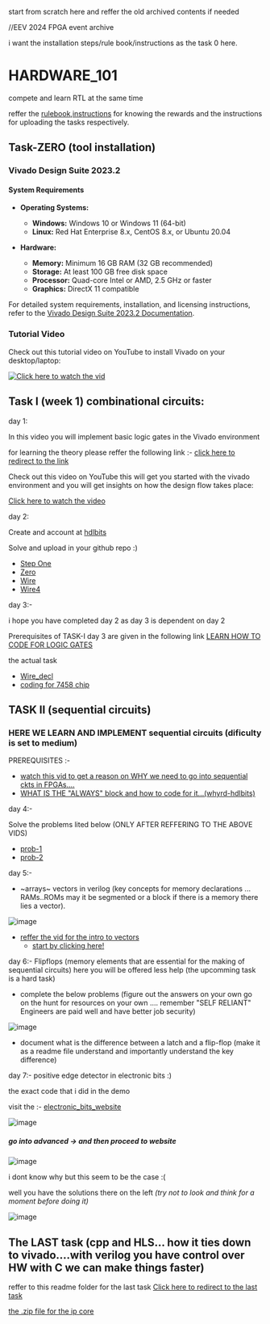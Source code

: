 start from scratch here and reffer the old archived contents if needed

//EEV 2024 FPGA event archive 

i want the installation steps/rule book/instructions as the task 0 here.

# HARDWARE_101
compete and learn RTL at the same time 

reffer the [rulebook](https://github.com/ARX-0/HARDWARE_101/blob/main/rulebook.md),[instructions](https://github.com/ARX-0/HARDWARE_101/blob/main/instructions.md) for knowing the rewards and the instructions for uploading the tasks respectively.

## Task-ZERO (tool installation)

### Vivado Design Suite 2023.2

#### System Requirements

- **Operating Systems:**
  - **Windows:** Windows 10 or Windows 11 (64-bit)
  - **Linux:** Red Hat Enterprise 8.x, CentOS 8.x, or Ubuntu 20.04

- **Hardware:**
  - **Memory:** Minimum 16 GB RAM (32 GB recommended)
  - **Storage:** At least 100 GB free disk space
  - **Processor:** Quad-core Intel or AMD, 2.5 GHz or faster
  - **Graphics:** DirectX 11 compatible

For detailed system requirements, installation, and licensing instructions, refer to the [Vivado Design Suite 2023.2 Documentation](https://docs.amd.com/r/en-US/ug973-vivado-release-notes-install-license/Requirements-and-Setup).

### Tutorial Video

Check out this tutorial video on YouTube to install Vivado on your desktop/laptop:

[![Click here to watch the vid](https://img.youtube.com/vi/fBFn32Al0yw/maxresdefault.jpg)](https://www.youtube.com/watch?v=fBFn32Al0yw)

## Task I (week 1) combinational circuits:

day 1: 

In this video you will implement basic logic gates in the Vivado environment

for learning the theory please reffer the following link :- [click here to redirect to the link](https://www.geeksforgeeks.org/logic-gates/)

Check out this video on YouTube this will get you started with the vivado environment and you will get insights on how the design flow takes place:

[Click here to watch the video](https://www.youtube.com/watch?v=sA5YEIFzCOw)

day 2:

Create and account at [hdlbits](https://hdlbits.01xz.net/wiki/Main_Page)

Solve and upload in your github repo :)

- [Step One](https://hdlbits.01xz.net/wiki/Step_one)
- [Zero](https://hdlbits.01xz.net/wiki/Zero)
- [Wire](https://hdlbits.01xz.net/wiki/Wire)
- [Wire4](https://hdlbits.01xz.net/wiki/Wire4)


day 3:-

i hope you have completed day 2 as day 3 is dependent on day 2

Prerequisites of TASK-I day 3 are given in the following link [LEARN HOW TO CODE FOR LOGIC GATES](https://github.com/ARX-0/HARDWARE_101/blob/main/prerequisites.md)

the actual task 
- [Wire_decl](https://hdlbits.01xz.net/wiki/Wire_decl)
- [coding for 7458 chip](https://hdlbits.01xz.net/wiki/7458)

## TASK II (sequential circuits)
### HERE WE LEARN AND IMPLEMENT sequential circuits (dificulty is set to medium)

PREREQUISITES :- 

- [watch this vid to get a reason on WHY we need to go into sequential ckts in FPGAs....](https://www.youtube.com/watch?v=N-za84TsjDk)
- [WHAT IS THE "ALWAYS" block and how to code for it...(whyrd-hdlbits)](https://www.youtube.com/watch?v=eG9Gr0gYcQA)

day 4:- 

Solve the problems lited below (ONLY AFTER REFFERING TO THE ABOVE VIDS) 
- [prob-1](https://hdlbits.01xz.net/wiki/Alwaysblock1)
- [prob-2](https://hdlbits.01xz.net/wiki/Alwaysblock2)

day 5:- 
- ~arrays~ vectors in verilog (key concepts for memory declarations ... RAMs..ROMs may it be segmented or a block if there is a memory there lies a vector).
  
![image](https://github.com/user-attachments/assets/c0bb68b5-232b-4db0-96ff-73dbf16a2137)

- [reffer the vid for the intro to vectors](https://www.youtube.com/watch?v=eA4O2BbNW2s&list=PL0E9jhuDlj9qxAfV9hFKNQeHLWimarJJm&index=4)
  - [start by clicking here!](https://hdlbits.01xz.net/wiki/Vector0)

day 6:-
 Flipflops (memory elements that are essential for the making of sequential circuits)
here you will be offered less help (the upcomming task is a hard task)

- complete the below problems (figure out the answers on your own go on the hunt for resources on your own .... remember "SELF RELIANT" Engineers are paid well and have better job security)

![image](https://github.com/user-attachments/assets/28c3fc3e-5a64-4512-b8a3-1cdb045576fd)

- document what is the difference between a latch and a flip-flop (make it as a readme file understand and importantly understand the key difference)

day 7:- 
positive edge detector in electronic bits :) 

the exact code that i did in the demo 

visit the :- [electronic_bits_website](https://electronic-bit.com/developers/verilog)

![image](https://github.com/user-attachments/assets/8d5b242d-ef56-4ab3-8c99-bd6d92edc361)

##### go into advanced -> and then proceed to website 

![image](https://github.com/user-attachments/assets/f878fc48-5d44-4f5c-8e6f-93c3dd047cff)

i dont know why but this seem to be the case :( 

well you have the solutions there on the left *(try not to look and think for a moment before doing it)*

![image](https://github.com/user-attachments/assets/e65be656-12d3-4828-b680-507023b0753e)


## The LAST task (cpp and HLS... how it ties down to vivado....with verilog you have control over HW with C we can make things faster)

reffer to this readme folder for the last task 
[Click here to redirect to the last task](https://github.com/ARX-0/HARDWARE_101/blob/main/Last_Task.md)

[the .zip file for the ip core](https://github.com/ARX-0/HARDWARE_101/blob/main/export.zip)
